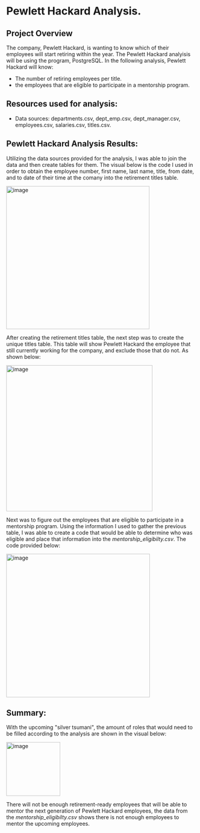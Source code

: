 # Pewlett Hackard Analysis.

## Project Overview 

The company, Pewlett Hackard, is wanting to know which of their employees will start retiring within the year. The Pewlett Hackard analyisis will be using the program, PostgreSQL. In the following analysis, Pewlett Hackard will know:
  - The number of retiring employees per title.
  - the employees that are eligible to participate in a mentorship program.

## Resources used for analysis:
- Data sources: departments.csv, dept_emp.csv, dept_manager.csv, employees.csv, salaries.csv, titles.csv.

## Pewlett Hackard Analysis Results:

Utilizing the data sources provided for the analysis, I was able to join the data and then create tables for them. The visual below is the code I used in order to obtain the employee number, first name, last name, title, from date, and to date of their time at the comany into the retirement titles table. 



<img width="380" alt="image" src="https://user-images.githubusercontent.com/107371010/193962374-cf01ec6d-896b-4377-9284-53f6c27926e3.png">


After creating the retirement titles table, the next step was to create the unique titles table. This table will show Pewlett Hackard the employee that still currently working for the company, and exclude those that do not. As shown below:


<img width="388" alt="image" src="https://user-images.githubusercontent.com/107371010/194138714-ffd043e8-5293-48cd-8c0e-813b8d163852.png">


Next was to figure out the employees that are eligible to participate in a mentorship program. Using the information I used to gather the previous table, I was able to create a code that would be able to determine who was eligible and place that information into the _mentorship_eligibilty.csv_. The code provided below:

<img width="381" alt="image" src="https://user-images.githubusercontent.com/107371010/194139590-17d0b41b-faea-4781-a6ed-83b419e38ad6.png">


## Summary:

With the upcoming "silver tsumani", the amount of roles that would need to be filled according to the analysis are shown in the visual below:

<img width="143" alt="image" src="https://user-images.githubusercontent.com/107371010/194141558-b843c502-8a03-4470-8141-c86a4eb5aa03.png">


There will not be enough retirement-ready employees that will be able to mentor the next generation of Pewlett Hackard employees, the data from the _mentorship_eligibilty.csv_ shows there is not enough employees to mentor the upcoming employees.


